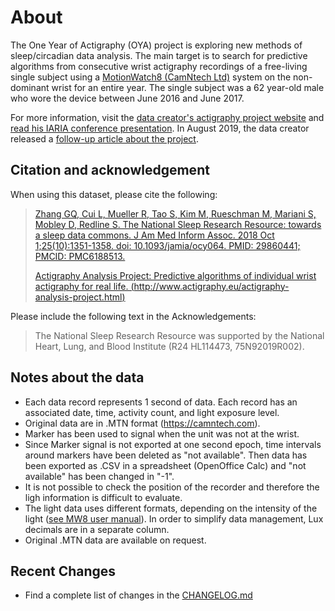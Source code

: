 # About

The One Year of Actigraphy (OYA) project is exploring new methods of sleep/circadian data analysis. The main target is to search for predictive algorithms from consecutive wrist actigraphy recordings of a free-living single subject using a [MotionWatch8 (CamNtech Ltd)](https://www.camntech.com/products/motionwatch/motionwatch-8-overview) system on the non-dominant wrist for an entire year. The single subject was a 62 year-old male who wore the device between June 2016 and June 2017.

For more information, visit the [data creator's actigraphy project website](http://www.actigraphy.eu/actigraphy-analysis-project.html) and [read his IARIA conference presentation](http://www.thinkmind.org/index.php?view=article&articleid=sensordevices_2018_10_40_28007). In August 2019, the data creator released a [follow-up article about the project](http://www.thinkmind.org/index.php?view=article&articleid=lifsci_v11_n12_2019_8).

## Citation and acknowledgement

When using this dataset, please cite the following:

> [Zhang GQ, Cui L, Mueller R, Tao S, Kim M, Rueschman M, Mariani S, Mobley D, Redline S. The National Sleep Research Resource: towards a sleep data commons. J Am Med Inform Assoc. 2018 Oct 1;25(10):1351-1358. doi: 10.1093/jamia/ocy064. PMID: 29860441; PMCID: PMC6188513.](https://pubmed.ncbi.nlm.nih.gov/29860441/)
>
> [Actigraphy Analysis Project: Predictive algorithms of individual wrist actigraphy for real life. (http://www.actigraphy.eu/actigraphy-analysis-project.html)](http://www.actigraphy.eu/actigraphy-analysis-project.html)

Please include the following text in the Acknowledgements:

> The National Sleep Research Resource was supported by the National Heart, Lung, and Blood Institute (R24 HL114473, 75N92019R002).

## Notes about the data

- Each data record represents 1 second of data. Each record has an associated date, time, activity count, and light exposure level.
- Original data are in .MTN format (https://camntech.com).
- Marker has been used to signal when the unit was not at the wrist.
- Since Marker signal is not exported at one second epoch, time intervals around markers have been deleted as "not available". Then data has been exported as .CSV in a spreadsheet (OpenOffice Calc) and "not available" has been changed in "-1".
- It is not possible to check the position of the recorder and therefore the ligh information is difficult to evaluate.
- The light data uses different formats, depending on the intensity of the light ([see MW8 user manual](https://www.camntech.com/images/products/MotionWatch/The%20MotionWatch%20User%20Guide.pdf)). In order to simplify data management, Lux decimals are in a separate column.
- Original .MTN data are available on request.

## Recent Changes

- Find a complete list of changes in the [CHANGELOG.md](:pages_path:/CHANGELOG.md)
